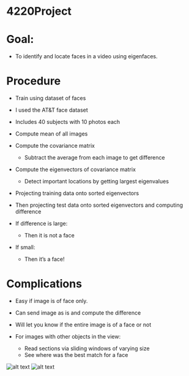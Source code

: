 # 4220Project

# Goal:
- To identify and locate faces in a video using eigenfaces.

# Procedure
- Train using dataset of faces
- I used the AT&T face dataset
- Includes 40 subjects with 10 photos each

- Compute mean of all images

- Compute the covariance matrix
  - Subtract the average from each image to get difference
  
  
- Compute the eigenvectors of covariance matrix
  - Detect important locations by getting largest eigenvalues
- Projecting training data onto sorted eigenvectors
- Then projecting test data onto sorted eigenvectors and computing difference
- If difference is large: 
  - Then it is not a face
- If small:
  - Then it’s a face!

# Complications
- Easy if image is of face only.
- Can send image as is and compute the difference
- Will let you know if the entire image is of a face or not

- For images with other objects in the view:
  - Read sections via sliding windows of varying size
  - See where was the best match for a face
  
![alt text](https://github.com/muhammadahmad2/FaceDetection/raw/master/Picture1.png)
![alt text](https://github.com/muhammadahmad2/FaceDetection/raw/master/Picture2.png)

